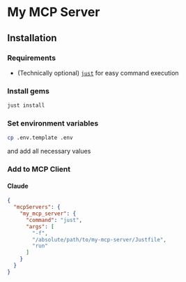 # My MCP Server
## Installation

### Requirements
- (Technically optional) [`just`](https://github.com/casey/just) for easy command execution

### Install gems
```sh
just install
```

### Set environment variables
```sh
cp .env.template .env
```

and add all necessary values

### Add to MCP Client
#### Claude
```json
{
  "mcpServers": {
    "my_mcp_server": {
      "command": "just",
      "args": [
        "-f",
        "/absolute/path/to/my-mcp-server/Justfile",
        "run"
      ]
    }
  }
}
```
